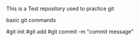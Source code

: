 This is a Test repository used to practice git

basic git commands

#git init
#git add <filename>
#git commit -m "commit message"